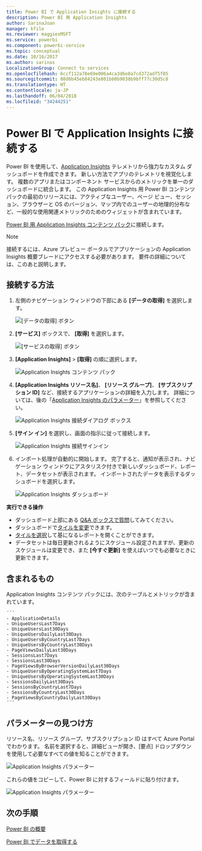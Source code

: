 ```yaml
---
title: Power BI で Application Insights に接続する
description: Power BI 用 Application Insights
author: SarinaJoan
manager: kfile
ms.reviewer: maggiesMSFT
ms.service: powerbi
ms.component: powerbi-service
ms.topic: conceptual
ms.date: 10/16/2017
ms.author: sarinas
LocalizationGroup: Connect to services
ms.openlocfilehash: 6ccf112a78e69e006a4ca3d6e8a7cd372adf5f05
ms.sourcegitcommit: 80d6b45eb84243e801b60b9038b9bff77c30d5c8
ms.translationtype: HT
ms.contentlocale: ja-JP
ms.lasthandoff: 06/04/2018
ms.locfileid: "34244251"
---
```

# <a name="connect-to-application-insights-with-power-bi"></a>Power BI で Application Insights に接続する
Power BI を使用して、[Application Insights](https://azure.microsoft.com/documentation/articles/app-insights-overview/) テレメトリから強力なカスタム ダッシュボードを作成できます。 新しい方法でアプリのテレメトリを視覚化します。 複数のアプリまたはコンポーネント サービスからのメトリックを単一のダッシュボードに統合します。 この Application Insights 用 Power BI コンテンツ パックの最初のリリースには、アクティブなユーザー、ページ ビュー、セッション、ブラウザーと OS のバージョン、マップ内でのユーザーの地理的分布など、一般的な使用関連メトリックのためのウィジェットが含まれています。

[Power BI 用 Application Insights コンテンツ パック](https://app.powerbi.com/getdata/services/application-insights)に接続します。

>[!NOTE]
>接続するには、Azure プレビュー ポータルでアプリケーションの Application Insights 概要ブレードにアクセスする必要があります。 要件の詳細については、このあと説明します。

## <a name="how-to-connect"></a>接続する方法
1. 左側のナビゲーション ウィンドウの下部にある **[データの取得]** を選択します。
   
    ![[データの取得] ボタン](media/service-connect-to-application-insights/pbi_getdata.png)
2. **[サービス]** ボックスで、 **[取得]** を選択します。
   
    ![[サービスの取得] ボタン](media/service-connect-to-application-insights/pbi_getservices.png)
3. **[Application Insights]** > **[取得]** の順に選択します。
   
    ![Application Insights コンテンツ パック](media/service-connect-to-application-insights/appinsights.png)
4. **[Application Insights リソース名]**、 **[リソース グループ]**、 **[サブスクリプション ID]** など、接続するアプリケーションの詳細を入力します。 詳細については、後の「[Application Insights のパラメーター](#FindingAppInsightsParams)」を参照してください。
   
    ![Application Insights 接続ダイアログ ボックス](media/service-connect-to-application-insights/pbi_contpkappinsitconnectndialog.png)    
5. **[サイン イン]** を選択し、画面の指示に従って接続します。
   
    ![Application Insights 接続サインイン](media/service-connect-to-application-insights/pbi_contpkappinsitconnectn2.png)
6. インポート処理が自動的に開始します。 完了すると、通知が表示され、ナビゲーション ウィンドウにアスタリスク付きで新しいダッシュボード、レポート、データセットが表示されます。  インポートされたデータを表示するダッシュボードを選択します。
   
    ![Application Insights ダッシュボード](media/service-connect-to-application-insights/pbi_contpkappinsitdash.png)

**実行できる操作**

* ダッシュボード上部にある [Q&A ボックスで質問](power-bi-q-and-a.md)してみてください。
* ダッシュボードで[タイルを変更](service-dashboard-edit-tile.md)できます。
* [タイルを選択](service-dashboard-tiles.md)して基になるレポートを開くことができます。
* データセットは毎日更新されるようにスケジュール設定されますが、更新のスケジュールは変更でき、また **[今すぐ更新]** を使えばいつでも必要なときに更新できます。

## <a name="whats-included"></a>含まれるもの
Application Insights コンテンツ パックには、次のテーブルとメトリックが含まれています。  

    ´´´
    - ApplicationDetails  
    - UniqueUsersLast7Days   
    - UniqueUsersLast30Days   
    - UniqueUsersDailyLast30Days  
    - UniqueUsersByCountryLast7Days  
    - UniqueUsersByCountryLast30Days   
    - PageViewsDailyLast30Days   
    - SessionsLast7Days   
    - SessionsLast30Days  
    - PageViewsByBrowserVersionDailyLast30Days   
    - UniqueUsersByOperatingSystemLast7Days   
    - UniqueUsersByOperatingSystemLast30Days    
    - SessionsDailyLast30Days   
    - SessionsByCountryLast7Days   
    - SessionsByCountryLast30Days   
    - PageViewsByCountryDailyLast30Days  
    ´´´ 

<a name="FindingAppInsightsParams"></a>

## <a name="finding-parameters"></a>パラメーターの見つけ方
リソース名、リソース グループ、サブスクリプション ID はすべて Azure Portal でわかります。 名前を選択すると、詳細ビューが開き、[要点] ドロップダウンを使用して必要なすべての値を知ることができます。

![Application Insights パラメーター](media/service-connect-to-application-insights/pbi_contpkappinsitparams.png)

これらの値をコピーして、Power BI に対するフィールドに貼り付けます。

![Application Insights パラメーター](media/service-connect-to-application-insights/pbi_contpkappinsitparam2.png)

## <a name="next-steps"></a>次の手順
[Power BI の概要](service-get-started.md)

[Power BI でデータを取得する](service-get-data.md)

